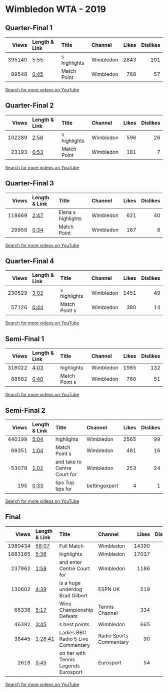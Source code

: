 
# Wimbledon WTA - 2019
    
## Quarter-Final 1
|   Views | Length & Link                                       | Title        | Channel   |   Likes |   Dislikes |
|--------:|:----------------------------------------------------|:-------------|:----------|--------:|-----------:|
|  395140 | [5:55](https://www.youtube.com/watch?v=ELBI9vyOBAg) | s highlights | Wimbledon |    2843 |        201 |
|   89548 | [0:45](https://www.youtube.com/watch?v=8bFVcMenS5E) | Match Point  | Wimbledon |     788 |         57 |

[Search for more videos on YouTube](https://www.youtube.com/results?search_query=%22wimbledon%22+%22Williams%22+%22Riske%22+%222019%22+%22highlights%22)     

## Quarter-Final 2
|   Views | Length & Link                                       | Title        | Channel   |   Likes |   Dislikes |
|--------:|:----------------------------------------------------|:-------------|:----------|--------:|-----------:|
|  102289 | [2:56](https://www.youtube.com/watch?v=oKC-c0ZcbH4) | s highlights | Wimbledon |     596 |         26 |
|   23193 | [0:53](https://www.youtube.com/watch?v=gj-JcQYVbck) | Match Point  | Wimbledon |     181 |          7 |

[Search for more videos on YouTube](https://www.youtube.com/results?search_query=%22wimbledon%22+%22Strycova%22+%22Konta%22+%222019%22+%22highlights%22)     

## Quarter-Final 3
|   Views | Length & Link                                       | Title                  | Channel   |   Likes |   Dislikes |
|--------:|:----------------------------------------------------|:-----------------------|:----------|--------:|-----------:|
|  118669 | [2:47](https://www.youtube.com/watch?v=hr7tN-ueOwc) | Elena     s highlights | Wimbledon |     621 |         40 |
|   29958 | [0:34](https://www.youtube.com/watch?v=rLF9QosH5wE) | Match Point            | Wimbledon |     167 |          8 |

[Search for more videos on YouTube](https://www.youtube.com/results?search_query=%22wimbledon%22+%22Svitolina%22+%22Muchova%22+%222019%22+%22highlights%22)     

## Quarter-Final 4
|   Views | Length & Link                                       | Title              | Channel   |   Likes |   Dislikes |
|--------:|:----------------------------------------------------|:-------------------|:----------|--------:|-----------:|
|  230529 | [3:02](https://www.youtube.com/watch?v=Gs_F6WFc45I) | s highlights       | Wimbledon |    1451 |         49 |
|   57126 | [0:44](https://www.youtube.com/watch?v=-5vHXOyiQlw) | Match Point      s | Wimbledon |     380 |         14 |

[Search for more videos on YouTube](https://www.youtube.com/results?search_query=%22wimbledon%22+%22Halep%22+%22Zhang%22+%222019%22+%22highlights%22)     

## Semi-Final 1
|   Views | Length & Link                                       | Title              | Channel   |   Likes |   Dislikes |
|--------:|:----------------------------------------------------|:-------------------|:----------|--------:|-----------:|
|  316022 | [4:03](https://www.youtube.com/watch?v=4sM6uZKONFY) | highlights         | Wimbledon |    1985 |        132 |
|   88582 | [0:40](https://www.youtube.com/watch?v=FHW0pLFiBpI) | Match Point      s | Wimbledon |     760 |         51 |

[Search for more videos on YouTube](https://www.youtube.com/results?search_query=%22wimbledon%22+%22Williams%22+%22Strycova%22+%222019%22+%22highlights%22)     

## Semi-Final 2
|   Views | Length & Link                                       | Title                          | Channel       |   Likes |   Dislikes |
|--------:|:----------------------------------------------------|:-------------------------------|:--------------|--------:|-----------:|
|  440199 | [5:04](https://www.youtube.com/watch?v=W0zwFgpJFo4) | highlights                     | Wimbledon     |    2565 |         99 |
|   69351 | [1:04](https://www.youtube.com/watch?v=xbKjuxeeI6U) | Match Point      s             | Wimbledon     |     481 |         16 |
|   53078 | [1:02](https://www.youtube.com/watch?v=35Raz4wROLQ) | and   take to Centre Court for | Wimbledon     |     253 |         24 |
|     195 | [0:33](https://www.youtube.com/watch?v=QBoCwim7HLo) | tips   Top tips for            | bettingexpert |       4 |          1 |

[Search for more videos on YouTube](https://www.youtube.com/results?search_query=%22wimbledon%22+%22Halep%22+%22Svitolina%22+%222019%22+%22highlights%22)     

## Final
|   Views | Length & Link                                          | Title                                       | Channel                 |   Likes |   Dislikes |
|--------:|:-------------------------------------------------------|:--------------------------------------------|:------------------------|--------:|-----------:|
| 1980434 | [58:07](https://www.youtube.com/watch?v=fduc5bZx3ss)   | Full Match                                  | Wimbledon               |   14390 |        870 |
| 1683165 | [5:36](https://www.youtube.com/watch?v=VRzVd1OZoaQ)    | highlights                                  | Wimbledon               |   17037 |        546 |
|  237962 | [1:58](https://www.youtube.com/watch?v=WK3I_TebLUY)    | and   enter Centre Court for                | Wimbledon               |    1186 |        100 |
|  130602 | [4:39](https://www.youtube.com/watch?v=jQxmNkcceDs)    | is a huge underdog  Brad Gilbert            | ESPN UK                 |     519 |        151 |
|   65338 | [5:17](https://www.youtube.com/watch?v=WDUPqOUhrw8)    | Wins   Championship Defeats                 | Tennis Channel          |     334 |         54 |
|   46382 | [3:45](https://www.youtube.com/watch?v=MebUvWnJ_QU)    | s best points                               | Wimbledon               |     665 |         15 |
|   38445 | [1:28:41](https://www.youtube.com/watch?v=oeA4PmCIbyo) | Ladies        BBC Radio 5 Live Commentary   | Radio Sports Commentary |      90 |         62 |
|    2618 | [5:45](https://www.youtube.com/watch?v=vNLH6pZ4ux0)    | on her    with    Tennis Legends  Eurosport | Eurosport               |      54 |          4 |

[Search for more videos on YouTube](https://www.youtube.com/results?search_query=%22wimbledon%22+%22Halep%22+%22Williams%22+%222019%22+%22highlights%22)     
